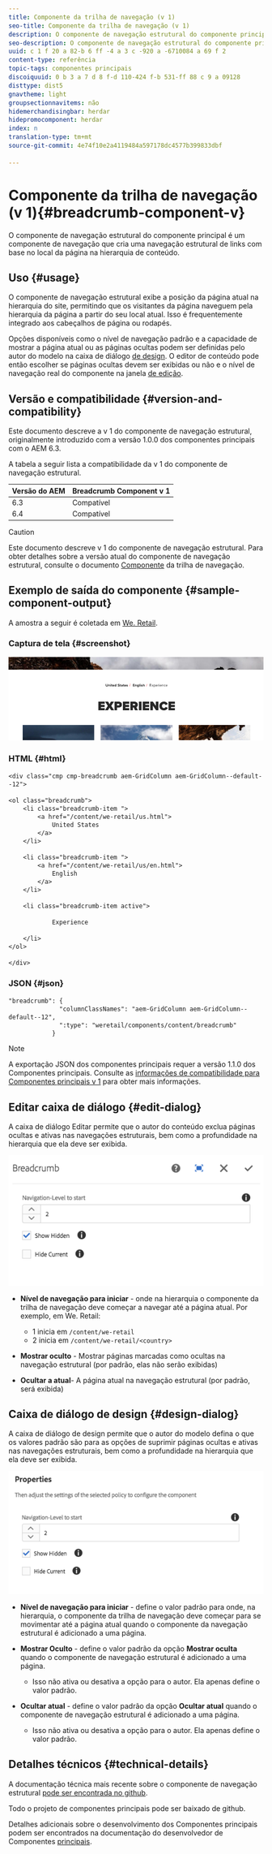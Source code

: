 ```yaml
---
title: Componente da trilha de navegação (v 1)
seo-title: Componente da trilha de navegação (v 1)
description: O componente de navegação estrutural do componente principal é um componente de navegação que cria uma navegação estrutural de links com base no local da página na hierarquia de conteúdo.
seo-description: O componente de navegação estrutural do componente principal do AEM é um componente de navegação que cria uma navegação estrutural de links com base no local da página na hierarquia de conteúdo.
uuid: c 1 f 20 a 82-b 6 ff -4 a 3 c -920 a -6710084 a 69 f 2
content-type: referência
topic-tags: componentes principais
discoiquuid: 0 b 3 a 7 d 8 f-d 110-424 f-b 531-ff 88 c 9 a 09128
disttype: dist5
gnavtheme: light
groupsectionnavitems: não
hidemerchandisingbar: herdar
hidepromocomponent: herdar
index: n
translation-type: tm+mt
source-git-commit: 4e74f10e2a4119484a597178dc4577b399833dbf

---
```



# Componente da trilha de navegação (v 1){#breadcrumb-component-v}

O componente de navegação estrutural do componente principal é um componente de navegação que cria uma navegação estrutural de links com base no local da página na hierarquia de conteúdo.

## Uso {#usage}

O componente de navegação estrutural exibe a posição da página atual na hierarquia do site, permitindo que os visitantes da página naveguem pela hierarquia da página a partir do seu local atual. Isso é frequentemente integrado aos cabeçalhos de página ou rodapés.

Opções disponíveis como o nível de navegação padrão e a capacidade de mostrar a página atual ou as páginas ocultas podem ser definidas pelo autor do modelo na caixa de diálogo [de design](breadcrumb-v1.md#main-pars_title_1995166862). O editor de conteúdo pode então escolher se páginas ocultas devem ser exibidas ou não e o nível de navegação real do componente na janela [de edição](breadcrumb-v1.md#main-pars_title).

## Versão e compatibilidade {#version-and-compatibility}

Este documento descreve a v 1 do componente de navegação estrutural, originalmente introduzido com a versão 1.0.0 dos componentes principais com o AEM 6.3.

A tabela a seguir lista a compatibilidade da v 1 do componente de navegação estrutural.

| Versão do AEM | Breadcrumb Component v 1 |
|--- |--- |
| 6.3 | Compatível |
| 6.4 | Compatível |

>[!CAUTION]
>
>Este documento descreve v 1 do componente de navegação estrutural.
>Para obter detalhes sobre a versão atual do componente de navegação estrutural, consulte o documento [Componente](breadcrumb.md) da trilha de navegação.

## Exemplo de saída do componente {#sample-component-output}

A amostra a seguir é coletada em [We. Retail](https://helpx.adobe.com/experience-manager/6-4/sites/developing/using/we-retail.html).

### Captura de tela {#screenshot}

![](assets/chlimage_1-33.png)

### HTML {#html}

```
<div class="cmp cmp-breadcrumb aem-GridColumn aem-GridColumn--default--12">

<ol class="breadcrumb">
    <li class="breadcrumb-item ">
        <a href="/content/we-retail/us.html">
            United States
        </a>
    </li>

    <li class="breadcrumb-item ">
        <a href="/content/we-retail/us/en.html">
            English
        </a>
    </li>

    <li class="breadcrumb-item active">
        
            Experience
        
    </li>
</ol>
 
</div>
```

### JSON {#json}

```
"breadcrumb": {
              "columnClassNames": "aem-GridColumn aem-GridColumn--default--12",
              ":type": "weretail/components/content/breadcrumb"
            }
```

>[!NOTE]
>
>A exportação JSON dos componentes principais requer a versão 1.1.0 dos Componentes principais. Consulte as [informações de compatibilidade para Componentes principais v 1](versions.md#main-pars_title_236368006) para obter mais informações.

## Editar caixa de diálogo {#edit-dialog}

A caixa de diálogo Editar permite que o autor do conteúdo exclua páginas ocultas e ativas nas navegações estruturais, bem como a profundidade na hierarquia que ela deve ser exibida.

![](assets/chlimage_1-34.png)

* **Nível de navegação para iniciar** - onde na hierarquia o componente da trilha de navegação deve começar a navegar até a página atual. Por exemplo, em We. Retail:

   * 1 inicia em `/content/we-retail`
   * 2 inicia em `/content/we-retail/<country>`

* **Mostrar oculto** - Mostrar páginas marcadas como ocultas na navegação estrutural (por padrão, elas não serão exibidas)
* **Ocultar a atual**- A página atual na navegação estrutural (por padrão, será exibida)

## Caixa de diálogo de design {#design-dialog}

A caixa de diálogo de design permite que o autor do modelo defina o que os valores padrão são para as opções de suprimir páginas ocultas e ativas nas navegações estruturais, bem como a profundidade na hierarquia que ela deve ser exibida.

![](assets/chlimage_1-35.png)

* **Nível de navegação para iniciar** - define o valor padrão para onde, na hierarquia, o componente da trilha de navegação deve começar para se movimentar até a página atual quando o componente da navegação estrutural é adicionado a uma página.
* **Mostrar Oculto** - define o valor padrão da opção **Mostrar oculta** quando o componente de navegação estrutural é adicionado a uma página.

   * Isso não ativa ou desativa a opção para o autor. Ela apenas define o valor padrão.

* **Ocultar atual** - define o valor padrão da opção **Ocultar atual** quando o componente de navegação estrutural é adicionado a uma página.

   * Isso não ativa ou desativa a opção para o autor. Ela apenas define o valor padrão.

## Detalhes técnicos {#technical-details}

A documentação técnica mais recente sobre o componente de navegação estrutural [pode ser encontrada no github](https://github.com/adobe/aem-core-wcm-components/tree/master/content/src/content/jcr_root/apps/core/wcm/components/breadcrumb/v1/breadcrumb).

Todo o projeto de componentes principais pode ser baixado de github.

Detalhes adicionais sobre o desenvolvimento dos Componentes principais podem ser encontrados na documentação do desenvolvedor de Componentes [principais](developing.md).
